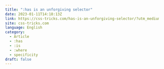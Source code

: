 ```yaml
---
title: ":has is an unforgiving selector"
date: 2023-01-11T14:18:13Z
link: https://css-tricks.com/has-is-an-unforgiving-selector/?utm_medium=RSS&utm_source=news.12bit.vn
site: css-tricks.com
language: English
category:
  - Article
  - :has
  - :is
  - :where
  - specificity
draft: false
---
```

